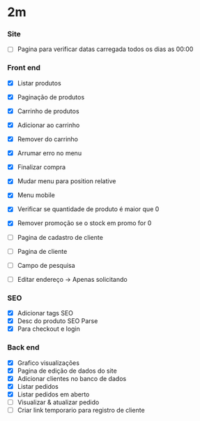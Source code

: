 # 2m

### Site
- [ ] Pagina para verificar datas carregada todos os dias as 00:00

### Front end

- [X] Listar produtos
- [X] Paginação de produtos
- [X] Carrinho de produtos
- [X] Adicionar ao carrinho
- [X] Remover do carrinho
- [X] Arrumar erro no menu
- [X] Finalizar compra
- [X] Mudar menu para position relative
- [X] Menu mobile
- [X] Verificar se quantidade de produto é maior que 0
- [X] Remover promoção se o stock em promo for 0
- [ ] Pagina de cadastro de cliente
- [ ] Pagina de cliente
- [ ] Campo de pesquisa

- [ ] Editar endereço -> Apenas solicitando

### SEO

- [X] Adicionar tags SEO
- [X] Desc do produto SEO Parse
- [X] Para checkout e login

### Back end

- [X] Grafico visualizações
- [X] Pagina de edição de dados do site
- [X] Adicionar clientes no banco de dados
- [X] Listar pedidos
- [X] Listar pedidos em aberto
- [ ] Visualizar & atualizar pedido
- [ ] Criar link temporario para registro de cliente